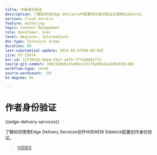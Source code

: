 ```yaml
---
title: 作者身份验证
description: 了解如何在Edge Delivery中配置创作身份验证以使用Sidekick。
version: Cloud Service
feature: Authoring
topic: Content Management
role: Developer, User
level: Beginner, Intermediate
doc-type: Technical Video
duration: 89
last-substantial-update: 2024-06-07T00:00:00Z
jira: KT-15674
exl-id: 12738182-69e4-43a7-adf9-7771b0d92773
source-git-commit: 3001560b62cb4dbec92179a9db42abd84590c400
workflow-type: tm+mt
source-wordcount: '33'
ht-degree: 0%

---
```


# 作者身份验证

{{edge-delivery-services}}

了解如何使用Edge Delivery Services创作中的AEM Sidekick配置创作身份验证。

>[!VIDEO](https://video.tv.adobe.com/v/3429594/?learn=on)
